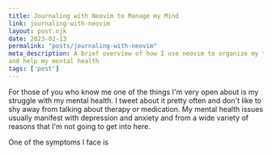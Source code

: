 ```yaml
--- 
title: Journaling with Neovim to Manage my Mind
link: journaling-with-neovim
layout: post.njk 
date: 2023-02-13
permalink: "posts/journaling-with-neovim"
meta_description: A brief overview of how I use neovim to organize my thoughts
and help my mental health 
tags: ['post'] 
---
```


For those of you who know me one of the things I'm very open about is my
struggle with my mental health. I tweet about it pretty often and don't like to
shy away from talking about therapy or medication. My mental health issues
usually manifest with depression and anxiety and from a wide variety of reasons
that I'm not going to get into here. 

One of the symptoms I face is  
